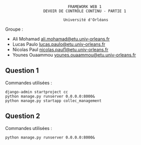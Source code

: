 
                                FRAMEWORK WEB 1
                     DEVOIR DE CONTRÔLE CONTINU - PARTIE 1
                     
                              Université d'Orléans


Groupe :

  * Ali Mohamad <ali.mohamad@etu.univ-orleans.fr>
  * Lucas Paulo <lucas.paulo@etu.univ-orleans.fr>
  * Nicolas Paul <nicolas.paul1@etu.univ-orleans.fr>
  * Younes Ouaammou <younes.ouaammou@etu.univ-orleans.fr>


Question 1
----------

Commandes utilisées :

    django-admin startproject cc
    python manage.py runserver 0.0.0.0:8000&
    python manage.py startapp collec_management


Question 2
----------

Commandes utilisées :

    python manage.py runserver 0.0.0.0:8000&
